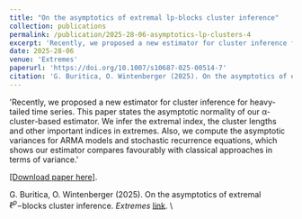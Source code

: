 ```yaml
---
title: "On the asymptotics of extremal lp-blocks cluster inference"
collection: publications
permalink: /publication/2025-28-06-asymptotics-lp-clusters-4
excerpt: 'Recently, we proposed a new estimator for cluster inference for heavy-tailed time series. This paper states the asymptotic normality of our α-cluster-based estimator. We infer the extremal index, the cluster lengths and other important indices in extremes. Also, we compute the asymptotic variances for ARMA models and stochastic recurrence equations, which shows our estimator compares favourably with classical approaches in terms of variance.'
date: 2025-28-06
venue: 'Extremes'
paperurl: 'https://doi.org/10.1007/s10687-025-00514-7'
citation: 'G. Buritica, O. Wintenberger (2025). On the asymptotics of extremal lp-blocks cluster inference. Extremes.'
---
```

'Recently, we proposed a new estimator for cluster inference for heavy-tailed time series. This paper states the asymptotic normality of our α-cluster-based estimator. We infer the extremal index, the cluster lengths and other important indices in extremes. Also, we compute the asymptotic variances for ARMA models and stochastic recurrence equations, which shows our estimator compares favourably with classical approaches in terms of variance.'

[[Download paper here]](https://doi.org/10.1007/s10687-025-00514-7).


G. Buritica, O. Wintenberger (2025). On the asymptotics of extremal $\ell^p-$blocks cluster inference. *Extremes* [link](https://doi.org/10.1007/s10687-025-00514-7). \\
